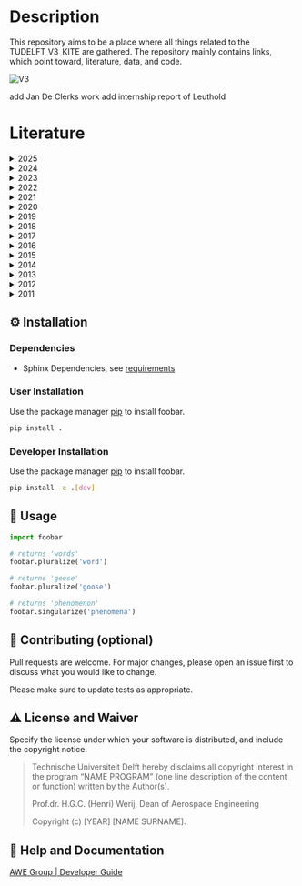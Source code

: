 # Description
This repository aims to be a place where all things related to the TUDELFT_V3_KITE are gathered.
The repository mainly contains links, which point toward, literature, data, and code.

![V3](data/pictures/pre_2014_testing_behind_AE_faculty_Delft_overview.JPG)


add Jan De Clerks work
add internship report of Leuthold

# Literature
<details>
  <summary>2025</summary>

- [Cayon, O., Watson, S., and Schmehl, R.: Kite as a Sensor: Wind and State Estimation in Tethered Flying Systems, Wind Energ. Sci. Discuss. preprint,10.5194/wes-2024-182, in review, 2025.](https://doi.org/10.5194/wes-2024-182) 
- Poland, J.A.W., Mac Gaunaa, and Schmehl, R.: (in preparation) Brief communication on enhancements and best practices for utilizing the Vortex Step Method, Wind Energy Science, 2025.
</details>

<details>
  <summary>2024</summary>

- [Poland, J.A.W. and Schmehl, R.: A virtual wind tunnel for deforming airborne wind energy kites, J. Phys.: Conf. Ser. 2767, 072001, 2024.](https://doi.org/10.1088/1742-6596/2767/7/072001)
- [Schelbergen, M. and Schmehl, R.: Swinging motion of a kite with suspended control unit flying turning manoeuvres, Wind Energy Science, 9, 1323–1338, 2024.](https://doi.org/10.5194/wes-9-1323-2024)
- [Van Spronsen, J. M.: Rigidized subscale kite wind tunnel test, Masters Thesis, Delft University of Technology, 2024.](https://resolver.tudelft.nl/uuid:61f979d7-0d90-4374-b84d-19b57d6d6bea)
</details>

<details>
  <summary>2023</summary>

- [Poland, J.A.W. and Schmehl, R.: Modelling Aero-Structural Deformation of Flexible Membrane Kites, Energies, 16(14):5264, 2023.](https://doi.org/10.3390/en16145264)
- [Watchorn, P.: Aerodynamic Load Modelling for Leading Edge Inflatable Kites, Masters Thesis, Delft University of Technology, 2023.](http://resolver.tudelft.nl/uuid:42f611a2-ef79-4540-a43c-0ea827700388)
- [Batchelor, A.R.: Development and benchmarking of a Particle System framework for structural modeling of soft-wing kites, Masters Thesis, Delft University of Technology, 2023.](https://resolver.tudelft.nl/uuid:42bd7d60-de62-4e11-ad73-5468144aaf59)
- [Cayon, O., Gaunaa, M. and Schmehl, R.: Fast Aero-Structural Model of a Leading-Edge Inflatable Kite, Energies, 16(7):3061, 2023.](https://doi.org/10.3390/en16073061)
</details>

<details>
  <summary>2022</summary>

- [Poland, J.A.W.: Modelling aeroelastic deformation of soft wing membrane kites, Masters Thesis, Delft University of Technology, 2022.](http://resolver.tudelft.nl/uuid:39d67249-53c9-47b4-84c0-ddac948413a5)
- [Cayon, O.: Fast aeroelastic model of a leading-edge inflatable kite, Masters Thesis, Delft University of Technology, 2022.](http://resolver.tudelft.nl/uuid:aede2a25-4776-473a-8a75-fb6b17b1a690)
</details>

<details>
  <summary>2021</summary>

- [Viré, A., Lebesque, G., Folkersma, M. and Schmehl, R.: Effect of Chordwise Struts and Misaligned Flow on the Aerodynamic Performance of a Leading-Edge Inflatable Wing, Energies, 15(4):1450, 2021.](https://doi.org/10.3390/en15041450)
</details>

<details>
  <summary>2020</summary>

- [Viré, A. et al.: Reynolds-averaged Navier-Stokes simulations of the flow past a leading edge inflatable wing for airborne wind energy applications, J. Phys.: Conf. Ser., 1618(3):032007, 2020.](https://doi.org/10.1088/1742-6596/1618/3/032007)
- [Lebesque, G.H.M.: Steady-State RANS Simulation of a Leading Edge Inflatable Wing with Chordwise Struts, Masters Thesis, Delft University of Technology, 2020.](https://resolver.tudelft.nl/uuid:f0bc8a1e-088d-49c5-9b77-ebf9e31cf58b)
- [Schelbergen, M. and Schmehl, R.: Validation of the quasi-steady performance model for pumping airborne wind energy systems, J. Phys.: Conf. Ser., 1618:032003, 2020.](https://doi.org/10.1088/1742-6596/1618/3/032003)
- [Schmehl, R.: Successful mast-based launch of the V3 kite, Delft University of Technology, 2020.](https://doi.org/10.5446/48640)
- [Roullier, A.: Experimental analysis of a kite system’s dynamics, Masters Thesis, EPFL, 2020.](https://doi.org/10.5281/zenodo.7752407)
</details>

<details>
  <summary>2019</summary>

- [Demkowicz, P.: Numerical Analysis of the Flow Past a Leading Edge Inflatable Kite Wing Using a Correlation-Based Transition Model, Masters Thesis, Delft University of Technology, 2019.](http://resolver.tudelft.nl/uuid:c53aa605-1b2e-47a7-b991-c1917d7463b4)
- [Van der Vlugt, R., Bley, A., Noom, M. and Schmehl, R.: Quasi-steady model of a pumping kite power system, Renewable Energy, 131:83–99, 2019.](https://doi.org/10.1016/j.renene.2018.07.023)
- [Oehler, J. and Schmehl, R.: Aerodynamic characterization of a soft kite by in situ flow measurement, Wind Energy Science, 4(1):1–21, 2019.](https://doi.org/10.5194/wes-4-1-2019)
- [Folkersma, M., Schmehl, R. and Viré, A.: Boundary layer transition modeling on leading edge inflatable kite airfoils, Wind Energy, 22(7):908–921, 2019.](https://doi.org/10.1002/we.2329)
</details>

<details>
  <summary>2018</summary>

- [Schmehl, R. and Oehler, J.: 25 m2 LEI V3 tube kite transitioning to traction phase, flying figure eight manoeuvres, Copernicus Publications, 2018.](https://doi.org/10.5446/37583)
- [Oehler, J. et al.: Kite power flight data acquired on 24 March 2017, Dataset, 4TU.Centre for Research Data, 2018.](https://doi.org/10.4121/uuid:37264fde-2344-4af2-860c-effda9caa3e8)
- [Oehler, J., van Reijen, M. and Schmehl, R.: Experimental Investigation of Soft Kite Performance During Turning Maneuvers, Journal of Physics: Conference Series, 1037(5):052004, 2018.](https://doi.org/10.1088/1742-6596/1037/5/052004)
- [Mandru, P.S.M.: Investigation on inviscid flow methods for 2D LEI tube kite, MSc Thesis, Delft University of Technology, 2018.](https://resolver.tudelft.nl/uuid:191d638b-1bec-4f90-8fc6-d20fe56e1eb4)
- [van Reijen, M.R.: The turning of kites, a quantification of known theories, MSc Thesis, Delft University of Technology, 2018.](https://resolver.tudelft.nl/uuid:5836c754-68d3-477a-be32-8e1878f85eac)
</details>

<details>
  <summary>2017</summary>
  
- [Sachdeva, S.: Impact of Turning-Induced Shape Deformations on Aerodynamic Performance of Leading Edge Inflatable Kites, MSc Thesis, Delft University of Technology, 2017.](https://resolver.tudelft.nl/uuid:3dd54665-f48c-4e48-9f57-dc285cece612)
</details>

<details>
  <summary>2016</summary>
  
- [Fechner, U.: A Methodology for the Design of Kite-Power Control Systems, PhD Thesis, Delft University of Technology, 2016.](https://doi.org/10.4233/uuid:85efaf4c-9dce-4111-bc91-7171b9da4b77)
</details>

<details>
  <summary>2015</summary>

- [Fechner, U., Van der Vlugt, R., Schreuder, E. and Schmehl, R.: Dynamic Model of a Pumping Kite Power System, Renewable Energy, 83:705–716, 2015.](https://doi.org/10.1016/j.renene.2015.04.028)
- [Leuthold, R.C.: Multiple-Wake Vortex Lattice Method for Membrane Wing Kites, Masters Thesis, Delft University of Technology, 2015.](http://resolver.tudelft.nl/uuid:4c2f34c2-d465-491a-aa64-d991978fedf4)
- [Berens, J.: Dynamic Nonlinear Aeroelastic Behaviour of Flexible Wings in an Airflow, MSc Thesis, Delft University of Technology, Mar. 20, 2015.](https://resolver.tudelft.nl/uuid:aa859e12-1087-46a5-80c6-7e63053a017a)
</details>

<details>
  <summary>2014</summary>

- [Geschiere, N.H.: Dynamic modelling of a flexible kite for power generation: Coupling a fluid-structure solver to a dynamic particle system, Masters Thesis, Delft University of Technology, 2014.](https://resolver.tudelft.nl/uuid:6478003a-3c77-40ce-862e-24579dcd1eab)
- [Jehle, C. and Schmehl, R.: Applied Tracking Control for Kite Power Systems, Journal of Guidance, Control, and Dynamics, 37(4):1211–1222, 2014.](https://doi.org/10.2514/1.62380)
- [Bosch, A., Schmehl, R., Tiso, P. and Rixen, D.: Dynamic nonlinear aeroelastic model of a kite for power generation, Journal of Guidance, Control and Dynamics, 37(5):1426–1436, 2014.](https://doi.org/10.2514/1.G000545)
</details>

<details>
  <summary>2013</summary>

- [Van der Vlugt, R., Peschel, J. and Schmehl, R.: Design and Experimental Characterization of a Pumping Kite Power System, in *Airborne Wind Energy*, Green Energy and Technology, Springer, Chapter 23, 403–425, 2013.](https://doi.org/10.1007/978-3-642-39965-7_23)
- [Breukels, J., Schmehl, R. and Ockels, W.: Aeroelastic Simulation of Flexible Membrane Wings based on Multibody System Dynamics, in *Airborne Wind Energy*, Green Energy and Technology, Springer, Chapter 16, 287–305, 2013.](https://doi.org/10.1007/978-3-642-39965-7_16)
- [Bosch, A., Schmehl, R., Tiso, P. and Rixen, D.: Nonlinear Aeroelasticity, Flight Dynamics and Control of a Flexible Membrane Traction Kite, in *Airborne Wind Energy*, Springer, Chap. 17, 307–323, 2013.](https://doi.org/10.1007/978-3-642-39965-7_17)
- [van der Knaap, E.F.: A Particle System Approach for Modelling Flexible Wings with Inflatable Support Structures, MSc Thesis, Delft University of Technology, 2013.](https://resolver.tudelft.nl/uuid:c77c5c6a-0bf7-47d5-b5bf-c5efac0c2d83)
</details>

<details>
  <summary>2012</summary>

- [Bosch, H.A.: Finite Element Analysis of a Kite for Power Generation, Masters Thesis, Delft University of Technology, 2012.](http://resolver.tudelft.nl/uuid:888fe64a-b101-438c-aa6f-8a0b34603f8e)
- [Schwoll, J.: Finite Element Analysis of Inflatable Structures Using Uniform Pressure, Masters Thesis, Delft University of Technology, 2012.](http://resolver.tudelft.nl/uuid:f92da57f-55df-4109-9f8a-8c7c2b220c6a)
- [van Kappel, R.: Aerodynamic Analysis Tool for Dynamic Leading Edge Inflated Kite Models: A Non-Linear Vortex Lattice Method, MSc Thesis, Delft University of Technology, 2012.](https://resolver.tudelft.nl/uuid:385d316b-c997-4a02-b0f3-b30c40fffc32)
</details>

<details>
  <summary>2011</summary>

- [Breukels, J.: An Engineering Methodology for Kite Design, PhD Thesis, Delft University of Technology, 2011.](http://resolver.tudelft.nl/uuid:cdece38a-1f13-47cc-b277-ed64fdda7cdf)
</details>


## :gear: Installation

### Dependencies

- Sphinx Dependencies, see [requirements](requirements.txt)

### User Installation
Use the package manager [pip](https://pip.pypa.io/en/stable/) to install foobar.

```bash
pip install .
```

### Developer Installation
Use the package manager [pip](https://pip.pypa.io/en/stable/) to install foobar.

```bash
pip install -e .[dev]
```

## :eyes: Usage

```python
import foobar

# returns 'words'
foobar.pluralize('word')

# returns 'geese'
foobar.pluralize('goose')

# returns 'phenomenon'
foobar.singularize('phenomena')
```
## :wave: Contributing (optional)

Pull requests are welcome. For major changes, please open an issue first
to discuss what you would like to change.

Please make sure to update tests as appropriate.

## :warning: License and Waiver

Specify the license under which your software is distributed, and include the copyright notice:

> Technische Universiteit Delft hereby disclaims all copyright interest in the program “NAME PROGRAM” (one line description of the content or function) written by the Author(s).
> 
> Prof.dr. H.G.C. (Henri) Werij, Dean of Aerospace Engineering
> 
> Copyright (c) [YEAR] [NAME SURNAME].

## :gem: Help and Documentation
[AWE Group | Developer Guide](https://awegroup.github.io/developer-guide/)


